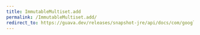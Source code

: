 ```yaml
---
title: ImmutableMultiset.add
permalink: /ImmutableMultiset.add/
redirect_to: https://guava.dev/releases/snapshot-jre/api/docs/com/google/common/collect/ImmutableMultiset.html#add-E-int-
---
```

